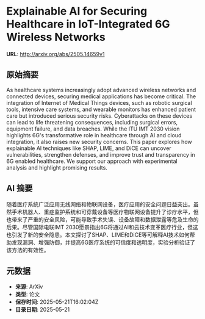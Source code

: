 # Explainable AI for Securing Healthcare in IoT-Integrated 6G Wireless Networks

**URL**: http://arxiv.org/abs/2505.14659v1

## 原始摘要

As healthcare systems increasingly adopt advanced wireless networks and
connected devices, securing medical applications has become critical. The
integration of Internet of Medical Things devices, such as robotic surgical
tools, intensive care systems, and wearable monitors has enhanced patient care
but introduced serious security risks. Cyberattacks on these devices can lead
to life threatening consequences, including surgical errors, equipment failure,
and data breaches. While the ITU IMT 2030 vision highlights 6G's transformative
role in healthcare through AI and cloud integration, it also raises new
security concerns. This paper explores how explainable AI techniques like SHAP,
LIME, and DiCE can uncover vulnerabilities, strengthen defenses, and improve
trust and transparency in 6G enabled healthcare. We support our approach with
experimental analysis and highlight promising results.


## AI 摘要

随着医疗系统广泛应用无线网络和物联网设备，医疗应用的安全问题日益突出。虽然手术机器人、重症监护系统和可穿戴设备等医疗物联网设备提升了诊疗水平，但也带来了严重的安全风险，可能导致手术失误、设备故障和数据泄露等危及生命的后果。尽管国际电联IMT 2030愿景指出6G将通过AI和云技术变革医疗行业，但这也引发了新的安全隐患。本文探讨了SHAP、LIME和DiCE等可解释AI技术如何帮助发现漏洞、增强防御，并提高6G医疗系统的可信度和透明度，实验分析验证了该方法的有效性。

## 元数据

- **来源**: ArXiv
- **类型**: 论文
- **保存时间**: 2025-05-21T16:02:04Z
- **目录日期**: 2025-05-21
